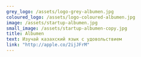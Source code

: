 ```yaml
---
grey_logo: /assets/logo-grey-albumen.jpg
coloured_logo: /assets/logo-coloured-albumen.jpg
image: /assets/startup-albumen.jpg
small_image: /assets/startup-albumen-copy.jpg
title: Albumen
text: Изучай казахский язык с удовольствием
link: "http://apple.co/2ijJFrM"
---
```

